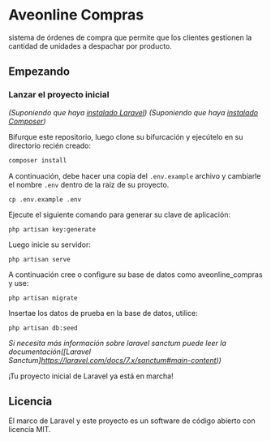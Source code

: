 # Aveonline Compras

sistema de órdenes de compra que permite que los clientes gestionen la cantidad de unidades a despachar por producto.

## Empezando

### Lanzar el proyecto inicial

_(Suponiendo que haya [instalado Laravel](https://laravel.com/docs/7.x))_
_(Suponiendo que haya [instalado Composer](https://getcomposer.org/download))_

Bifurque este repositorio, luego clone su bifurcación y ejecútelo en su directorio recién creado:

```bash
composer install
```

A continuación, debe hacer una copia del `.env.example` archivo y cambiarle el nombre `.env` dentro de la raíz de su proyecto.

```
cp .env.example .env
```

Ejecute el siguiente comando para generar su clave de aplicación:

```
php artisan key:generate
```

Luego inicie su servidor:

```
php artisan serve
```

A continuación cree o configure su base de datos como aveonline_compras y use:

```
php artisan migrate
```

Insertae los datos de prueba en la base de datos, utilice:

```
php artisan db:seed
```

_Si necesita más información sobre laravel sanctum puede leer la documentación([Laravel Sanctum]https://laravel.com/docs/7.x/sanctum#main-content))_

¡Tu proyecto inicial de Laravel ya está en marcha!

## Licencia

El marco de Laravel y este proyecto es un software de código abierto con licencia MIT.
